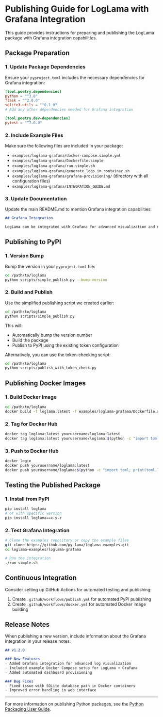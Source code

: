# Publishing Guide for LogLama with Grafana Integration

This guide provides instructions for preparing and publishing the LogLama package with Grafana integration capabilities.

## Package Preparation

### 1. Update Package Dependencies

Ensure your `pyproject.toml` includes the necessary dependencies for Grafana integration:

```toml
[tool.poetry.dependencies]
python = "^3.8"
flask = "^2.0.0"
sqlite3-utils = "^0.1.0"
# Add any other dependencies needed for Grafana integration

[tool.poetry.dev-dependencies]
pytest = "^7.0.0"
```

### 2. Include Example Files

Make sure the following files are included in your package:

- `examples/loglama-grafana/docker-compose.simple.yml`
- `examples/loglama-grafana/Dockerfile.simple`
- `examples/loglama-grafana/run-simple.sh`
- `examples/loglama-grafana/generate_logs_in_container.sh`
- `examples/loglama-grafana/grafana-provisioning/` (directory with all configuration files)
- `examples/loglama-grafana/INTEGRATION_GUIDE.md`

### 3. Update Documentation

Update the main README.md to mention Grafana integration capabilities:

```markdown
## Grafana Integration

LogLama can be integrated with Grafana for advanced visualization and monitoring. See the [Grafana Integration Guide](examples/loglama-grafana/INTEGRATION_GUIDE.md) for details.
```

## Publishing to PyPI

### 1. Version Bump

Bump the version in your `pyproject.toml` file:

```bash
cd /path/to/loglama
python scripts/simple_publish.py --bump-version
```

### 2. Build and Publish

Use the simplified publishing script we created earlier:

```bash
cd /path/to/loglama
python scripts/simple_publish.py
```

This will:
- Automatically bump the version number
- Build the package
- Publish to PyPI using the existing token configuration

Alternatively, you can use the token-checking script:

```bash
cd /path/to/loglama
python scripts/publish_with_token_check.py
```

## Publishing Docker Images

### 1. Build Docker Image

```bash
cd /path/to/loglama
docker build -t loglama:latest -f examples/loglama-grafana/Dockerfile.simple .
```

### 2. Tag for Docker Hub

```bash
docker tag loglama:latest yourusername/loglama:latest
docker tag loglama:latest yourusername/loglama:$(python -c "import toml; print(toml.load('pyproject.toml')['tool']['poetry']['version'])")
```

### 3. Push to Docker Hub

```bash
docker login
docker push yourusername/loglama:latest
docker push yourusername/loglama:$(python -c "import toml; print(toml.load('pyproject.toml')['tool']['poetry']['version'])")
```

## Testing the Published Package

### 1. Install from PyPI

```bash
pip install loglama
# or with specific version
pip install loglama==x.y.z
```

### 2. Test Grafana Integration

```bash
# Clone the examples repository or copy the example files
git clone https://github.com/py-lama/loglama-examples.git
cd loglama-examples/loglama-grafana

# Run the integration
./run-simple.sh
```

## Continuous Integration

Consider setting up GitHub Actions for automated testing and publishing:

1. Create `.github/workflows/publish.yml` for automated PyPI publishing
2. Create `.github/workflows/docker.yml` for automated Docker image building

## Release Notes

When publishing a new version, include information about the Grafana integration in your release notes:

```markdown
## v1.2.0

### New Features
- Added Grafana integration for advanced log visualization
- Included example Docker Compose setup for LogLama + Grafana
- Added automated dashboard provisioning

### Bug Fixes
- Fixed issue with SQLite database path in Docker containers
- Improved error handling in web interface
```

---

For more information on publishing Python packages, see the [Python Packaging User Guide](https://packaging.python.org/guides/distributing-packages-using-setuptools/).
